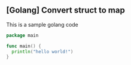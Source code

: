 [Golang] Convert struct to map
---

This is a sample golang code

```go
package main

func main() {
  println("hello world!")
}
```